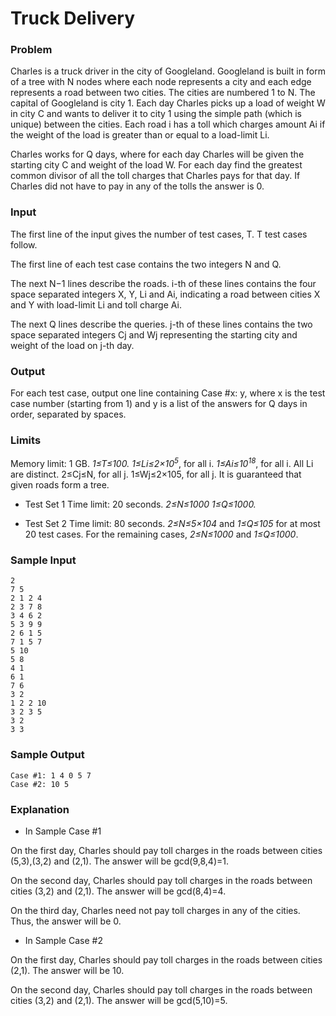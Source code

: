 # Truck Delivery

### Problem
Charles is a truck driver in the city of Googleland. Googleland is built in form of a tree with N nodes where each node represents a city and each edge represents a road between two cities. The cities are numbered 1 to N. The capital of Googleland is city 1. Each day Charles picks up a load of weight W in city C and wants to deliver it to city 1 using the simple path (which is unique) between the cities. Each road i has a toll which charges amount Ai if the weight of the load is greater than or equal to a load-limit Li.

Charles works for Q days, where for each day Charles will be given the starting city C and weight of the load W. For each day find the greatest common divisor of all the toll charges that Charles pays for that day. If Charles did not have to pay in any of the tolls the answer is 0.

### Input
The first line of the input gives the number of test cases, T. T test cases follow.

The first line of each test case contains the two integers N and Q.

The next N−1 lines describe the roads. i-th of these lines contains the four space separated integers X, Y, Li and Ai, indicating a road between cities X and Y with load-limit Li and toll charge Ai.

The next Q lines describe the queries. j-th of these lines contains the two space separated integers Cj and Wj representing the starting city and weight of the load on j-th day.

### Output
For each test case, output one line containing Case #x: y, where x is the test case number (starting from 1) and y is a list of the answers for Q days in order, separated by spaces.

### Limits
Memory limit: 1 GB.
*1≤T≤100.*
*1≤Li≤2×10<sup>5</sup>*, for all i.
*1≤Ai≤10<sup>18</sup>*, for all i.
All Li are distinct.
2≤Cj≤N, for all j.
1≤Wj≤2×105, for all j.
It is guaranteed that given roads form a tree.

* Test Set 1
Time limit: 20 seconds.
*2≤N≤1000  1≤Q≤1000.*

* Test Set 2
Time limit: 80 seconds.
*2≤N≤5×104* and *1≤Q≤105* for at most 20 test cases.
For the remaining cases, *2≤N≤1000* and *1≤Q≤1000*.

### Sample Input
```
2
7 5
2 1 2 4
2 3 7 8
3 4 6 2
5 3 9 9
2 6 1 5
7 1 5 7
5 10
5 8
4 1
6 1
7 6
3 2
1 2 2 10
3 2 3 5
3 2
3 3
```

### Sample Output
```
Case #1: 1 4 0 5 7
Case #2: 10 5
```

### Explanation
* In Sample Case #1

On the first day, Charles should pay toll charges in the roads between cities (5,3),(3,2) and (2,1). The answer will be gcd(9,8,4)=1.

On the second day, Charles should pay toll charges in the roads between cities (3,2) and (2,1). The answer will be gcd(8,4)=4.

On the third day, Charles need not pay toll charges in any of the cities. Thus, the answer will be 0.

* In Sample Case #2

On the first day, Charles should pay toll charges in the roads between cities (2,1). The answer will be 10.

On the second day, Charles should pay toll charges in the roads between cities (3,2) and (2,1). The answer will be gcd(5,10)=5.